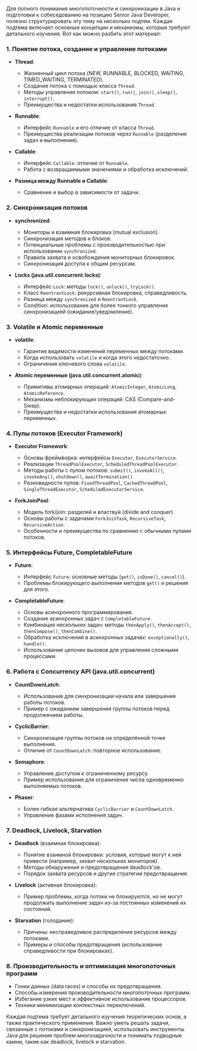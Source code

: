 Для полного понимания многопоточности и синхронизации в Java и подготовки к собеседованию на позицию Senior Java Developer, полезно структурировать эту тему на несколько подтем. Каждая подтема включает основные концепции и механизмы, которые требуют детального изучения. Вот как можно разбить этот материал:

### 1. **Понятие потока, создание и управление потоками**
- **Thread**:
    - Жизненный цикл потока (NEW, RUNNABLE, BLOCKED, WAITING, TIMED_WAITING, TERMINATED).
    - Создание потока с помощью класса `Thread`.
    - Методы управления потоком: `start()`, `run()`, `join()`, `sleep()`, `interrupt()`.
    - Преимущества и недостатки использования `Thread`.

- **Runnable**:
    - Интерфейс `Runnable` и его отличие от класса `Thread`.
    - Преимущества реализации потоков через `Runnable` (разделение задач и выполнения).

- **Callable**:
    - Интерфейс `Callable`: отличие от `Runnable`.
    - Работа с возвращаемыми значениями и обработка исключений.

- **Разница между Runnable и Callable**:
    - Сравнение и выбор в зависимости от задачи.

### 2. **Синхронизация потоков**
- **synchronized**:
    - Мониторы и взаимная блокировка (mutual exclusion).
    - Синхронизация методов и блоков.
    - Потенциальные проблемы с производительностью при использовании `synchronized`.
    - Правила захвата и освобождения мониторных блокировок.
    - Синхронизация доступа к общим ресурсам.

- **Locks (java.util.concurrent.locks)**:
    - Интерфейс `Lock`: методы `lock()`, `unlock()`, `tryLock()`.
    - Класс `ReentrantLock`: рекурсивная блокировка, справедливость.
    - Разница между `synchronized` и `ReentrantLock`.
    - Condition: использование для более тонкого управления синхронизацией (ожидание/уведомление).

### 3. **Volatile и Atomic переменные**
- **volatile**:
    - Гарантия видимости изменений переменных между потоками.
    - Когда использовать `volatile` и когда этого недостаточно.
    - Ограничения ключевого слова `volatile`.

- **Atomic переменные (java.util.concurrent.atomic)**:
    - Примитивы атомарных операций: `AtomicInteger`, `AtomicLong`, `AtomicReference`.
    - Механизмы неблокирующих операций: CAS (Compare-and-Swap).
    - Преимущества и недостатки использования атомарных переменных.

### 4. **Пулы потоков (Executor Framework)**
- **Executor Framework**:
    - Основы фреймворка: интерфейсы `Executor`, `ExecutorService`.
    - Реализации `ThreadPoolExecutor`, `ScheduledThreadPoolExecutor`.
    - Методы работы с пулом потоков: `submit()`, `invokeAll()`, `invokeAny()`, `shutdown()`, `awaitTermination()`.
    - Разновидности пулов: `FixedThreadPool`, `CachedThreadPool`, `SingleThreadExecutor`, `ScheduledExecutorService`.

- **ForkJoinPool**:
    - Модель fork/join: разделяй и властвуй (divide and conquer).
    - Основы работы с задачами `ForkJoinTask`, `RecursiveTask`, `RecursiveAction`.
    - Особенности и преимущества по сравнению с обычными пулами потоков.

### 5. **Интерфейсы Future, CompletableFuture**
- **Future**:
    - Интерфейс `Future`: основные методы (`get()`, `isDone()`, `cancel()`).
    - Проблемы блокирующего выполнения методов `get()` и решения для этого.

- **CompletableFuture**:
    - Основы асинхронного программирования.
    - Создание асинхронных задач с `CompletableFuture`.
    - Комбинация нескольких задач: методы `thenApply()`, `thenAccept()`, `thenCompose()`, `thenCombine()`.
    - Обработка исключений в асинхронных задачах: `exceptionally()`, `handle()`.
    - Использование цепочек вызовов для управления сложными процессами.

### 6. **Работа с Concurrency API (java.util.concurrent)**
- **CountDownLatch**:
    - Использование для синхронизации начала или завершения работы потоков.
    - Пример с ожиданием завершения группы потоков перед продолжением работы.

- **CyclicBarrier**:
    - Синхронизация группы потоков на определённой точке выполнения.
    - Отличие от `CountDownLatch`: повторное использование.

- **Semaphore**:
    - Управление доступом к ограниченному ресурсу.
    - Пример использования для ограничения числа одновременно выполняемых потоков.

- **Phaser**:
    - Более гибкая альтернатива `CyclicBarrier` и `CountDownLatch`.
    - Управление фазами исполнения задач.

### 7. **Deadlock, Livelock, Starvation**
- **Deadlock** (взаимная блокировка):
    - Понятие взаимной блокировки: условия, которые могут к ней привести (например, захват нескольких мониторов).
    - Методы обнаружения и предотвращения deadlock'ов.
    - Порядок захвата ресурсов и другие стратегии предотвращения.

- **Livelock** (активная блокировка):
    - Пример проблемы, когда потоки не блокируются, но не могут продолжить выполнение задач из-за постоянных изменений их состояний.

- **Starvation** (голодание):
    - Причины: несправедливое распределение ресурсов между потоками.
    - Примеры и способы предотвращения (использование справедливости при блокировках).

### 8. **Производительность и оптимизация многопоточных программ**
- Гонки данных (data races) и способы их предотвращения.
- Способы измерения производительности многопоточных программ.
- Избегание узких мест и эффективное использование процессоров.
- Техники минимизации контекстных переключений.

Каждая подтема требует детального изучения теоретических основ, а также практического применения. Важно уметь решать задачи, связанные с потоками и синхронизацией, использовать инструменты Java для решения проблем многозадачности и понимать подводные камни, такие как deadlock, livelock и starvation.